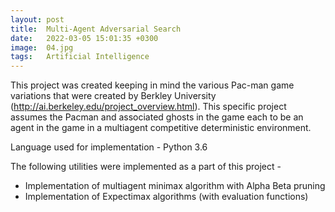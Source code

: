 ```yaml
---
layout: post
title:  Multi-Agent Adversarial Search
date:   2022-03-05 15:01:35 +0300
image:  04.jpg
tags:   Artificial Intelligence
---
```


This project was created keeping in mind the various Pac-man game variations that were created by Berkley University (http://ai.berkeley.edu/project_overview.html). This specific project assumes the Pacman and associated ghosts in the game each to be an agent in the game in a multiagent competitive deterministic environment. 

Language used for implementation - Python 3.6

The following utilities were implemented as a part of this project - 
- Implementation of multiagent minimax algorithm with Alpha Beta pruning
- Implementation of Expectimax algorithms (with evaluation functions)

<Code can be viewed on Github on request>
